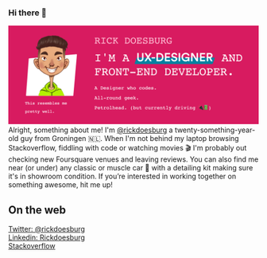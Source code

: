 ### Hi there 👋

<!--
**rickdoesburg/rickdoesburg** is a ✨ _special_ ✨ repository because its `README.md` (this file) appears on your GitHub profile.

Here are some ideas to get you started:

- 🔭 I’m currently working on ...
- 🌱 I’m currently learning ...
- 👯 I’m looking to collaborate on ...
- 🤔 I’m looking for help with ...
- 💬 Ask me about ...
- 📫 How to reach me: ...
- 😄 Pronouns: ...
- ⚡ Fun fact: ...
-->
![Rick Doesburg, UX-Designer](https://raw.githubusercontent.com/rickdoesburg/rickdoesburg/master/Screenshot%202020-07-28%20at%2021.06.07.png)
Alright, something about me! I'm [@rickdoesburg](https://twitter.com/rickdoesburg) a twenty-something-year-old guy from Groningen 🇳🇱. When I'm not behind my laptop browsing Stackoverflow, fiddling with code or watching movies 🎬 I'm probably out checking new Foursquare venues and leaving reviews. You can also find me near (or under) any classic or muscle car 🚗 with a detailing kit making sure it's in showroom condition. If you’re interested in working together on something awesome, hit me up!

## On the web
[Twitter: @rickdoesburg](https://twitter.com/rickdoesburg)   
[Linkedin: Rickdoesburg](https://nl.linkedin.com/in/rickdoesburg)   
[Stackoverflow](https://stackoverflow.com/users/4970028/rick-doesburg)  

